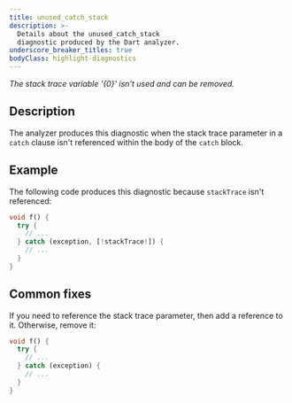 ```yaml
---
title: unused_catch_stack
description: >-
  Details about the unused_catch_stack
  diagnostic produced by the Dart analyzer.
underscore_breaker_titles: true
bodyClass: highlight-diagnostics
---
```


_The stack trace variable '{0}' isn't used and can be removed._

## Description

The analyzer produces this diagnostic when the stack trace parameter in a
`catch` clause isn't referenced within the body of the `catch` block.

## Example

The following code produces this diagnostic because `stackTrace` isn't
referenced:

```dart
void f() {
  try {
    // ...
  } catch (exception, [!stackTrace!]) {
    // ...
  }
}
```

## Common fixes

If you need to reference the stack trace parameter, then add a reference to
it. Otherwise, remove it:

```dart
void f() {
  try {
    // ...
  } catch (exception) {
    // ...
  }
}
```
